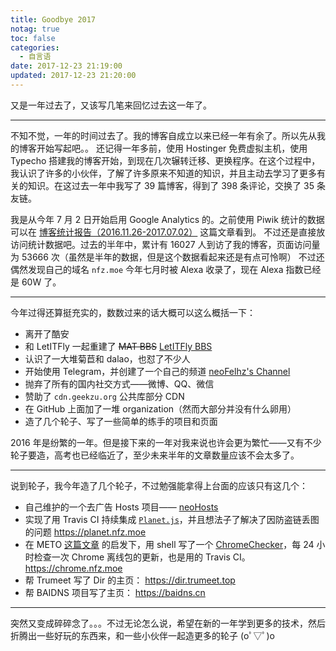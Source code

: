 ```yaml
---
title: Goodbye 2017
notag: true
toc: false
categories:
  - 自言语
date: 2017-12-23 21:19:00
updated: 2017-12-23 21:20:00
---
```


又是一年过去了，又该写几笔来回忆过去这一年了。

<!-- more -->

-----

不知不觉，一年的时间过去了。我的博客自成立以来已经一年有余了。所以先从我的博客开始写起吧。。
还记得一年多前，使用 Hostinger 免费虚拟主机，使用 Typecho 搭建我的博客开始，到现在几次辗转迁移、更换程序。在这个过程中，我认识了许多的小伙伴，了解了许多原来不知道的知识，并且主动去学习了更多有关的知识。在这过去一年中我写了 39 篇博客，得到了 398 条评论，交换了 35 条友链。

我是从今年 7 月 2 日开始启用 Google Analytics 的。之前使用 Piwik 统计的数据可以在 [博客统计报告（2016.11.26-2017.07.02）](https://blog.nfz.moe/archives/2016-blog-analytics.html) 这篇文章看到。
不过还是直接放访问统计数据吧。过去的半年中，累计有 16027 人到访了我的博客，页面访问量为 53666 次（虽然是半年的数据，但是这个数据看起来还是有点可怜啊）
不过还偶然发现自己的域名 `nfz.moe` 今年七月时被 Alexa 收录了，现在 Alexa 指数已经是 60W 了。

----

今年过得还算挺充实的，数数过来的话大概可以这么概括一下：

- 离开了酷安
- 和 LetITFly 一起重建了 ~~MAT BBS~~ [LetITFly BBS](https://bbs.letitfly.me)
- 认识了一大堆菊苣和 dalao，也怼了不少人
- 开始使用 Telegram，并创建了一个自己的频道 [neoFelhz's Channel](https://t.me/neoFelhz)
- 抛弃了所有的国内社交方式——微博、QQ、微信
- 赞助了 `cdn.geekzu.org` 公共库部分 CDN
- 在 GitHub 上面加了一堆 organization（然而大部分并没有什么卵用）
- 造了几个轮子、写了一些简单的练手的项目和页面

2016 年是纷繁的一年。但是接下来的一年对我来说也许会更为繁忙——又有不少轮子要造，高考也已经临近了，至少未来半年的文章数量应该不会太多了。

-----

说到轮子，我今年造了几个轮子，不过勉强能拿得上台面的应该只有这几个：

- 自己维护的一个去广告 Hosts 项目—— [neoHosts](https://github.com/neko-dev/neohosts)
- 实现了用 Travis CI 持续集成 [`Planet.js`](https://github.com/phoenixlzx/planet.js)，并且想法子了解决了因防盗链丢图的问题 https://planet.nfz.moe
- 在 METO [这篇文章](https://i-meto.com/chrome-binary/) 的启发下，用 shell 写了一个 [ChromeChecker](https://github.com/neoFelhz/ChromeChecker)，每 24 小时检查一次 Chrome 离线包的更新，也是用的 Travis CI。 https://chrome.nfz.moe
- 帮 Trumeet 写了 Dir 的主页： https://dir.trumeet.top
- 帮 BAIDNS 项目写了主页： https://baidns.cn

-----

突然又变成碎碎念了。。。不过无论怎么说，希望在新的一年学到更多的技术，然后折腾出一些好玩的东西来，和一些小伙伴一起造更多的轮子 (oﾟ▽ﾟ)o
